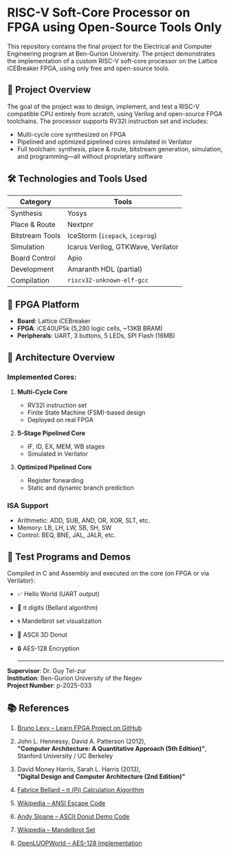 # RISC-V Soft-Core Processor on FPGA using Open-Source Tools Only

This repository contains the final project for the Electrical and Computer Engineering program at Ben-Gurion University. The project demonstrates the implementation of a custom RISC-V soft-core processor on the Lattice iCEBreaker FPGA, using only free and open-source tools.

## 🧠 Project Overview

The goal of the project was to design, implement, and test a RISC-V compatible CPU entirely from scratch, using Verilog and open-source FPGA toolchains. The processor supports RV32I instruction set and includes:
- Multi-cycle core synthesized on FPGA
- Pipelined and optimized pipelined cores simulated in Verilator
- Full toolchain: synthesis, place & route, bitstream generation, simulation, and programming—all without proprietary software

## 🛠️ Technologies and Tools Used

| Category           | Tools                              |
|--------------------|------------------------------------|
| Synthesis          | Yosys                              |
| Place & Route      | Nextpnr                            |
| Bitstream Tools    | IceStorm (`icepack`, `iceprog`)    |
| Simulation         | Icarus Verilog, GTKWave, Verilator |
| Board Control      | Apio                               |
| Development        | Amaranth HDL (partial)             |
| Compilation        | `riscv32-unknown-elf-gcc`          |

## 🧱 FPGA Platform

- **Board**: Lattice iCEBreaker
- **FPGA**: iCE40UP5k (5,280 logic cells, ~13KB BRAM)
- **Peripherals**: UART, 3 buttons, 5 LEDs, SPI Flash (16MB)

## 📐 Architecture Overview

### Implemented Cores:
1. **Multi-Cycle Core**
   - RV32I instruction set
   - Finite State Machine (FSM)-based design
   - Deployed on real FPGA

2. **5-Stage Pipelined Core**
   - IF, ID, EX, MEM, WB stages
   - Simulated in Verilator

3. **Optimized Pipelined Core**
   - Register forwarding
   - Static and dynamic branch prediction

### ISA Support
- Arithmetic: ADD, SUB, AND, OR, XOR, SLT, etc.
- Memory: LB, LH, LW, SB, SH, SW
- Control: BEQ, BNE, JAL, JALR, etc.

## 🧪 Test Programs and Demos

Compiled in C and Assembly and executed on the core (on FPGA or via Verilator):
- ✅ Hello World (UART output)
- 🔢 π digits (Bellard algorithm)
- 🌀 Mandelbrot set visualization
- 🍩 ASCII 3D Donut
- 🔒 AES-128 Encryption

  ---

**Supervisor**: Dr. Guy Tel-zur  
**Institution**: Ben-Gurion University of the Negev  
**Project Number**: p-2025-033  

## 📚 References

1. [Bruno Levy – Learn FPGA Project on GitHub](https://github.com/BrunoLevy/learn-fpga/tree/master)

2. John L. Hennessy, David A. Patterson (2012),  
   **"Computer Architecture: A Quantitative Approach (5th Edition)"**, Stanford University / UC Berkeley

3. David Money Harris, Sarah L. Harris (2013),  
   **"Digital Design and Computer Architecture (2nd Edition)"**

4. [Fabrice Bellard – π (Pi) Calculation Algorithm](https://bellard.org/pi/pi_n2/pi_n2.html)

5. [Wikipedia – ANSI Escape Code](https://en.wikipedia.org/wiki/ANSI_escape_code)

6. [Andy Sloane – ASCII Donut Demo Code](https://gist.github.com/a1k0n/8ea6516b4946ab36348fb61703dc3194)

7. [Wikipedia – Mandelbrot Set](https://en.wikipedia.org/wiki/Mandelbrot_set)

8. [OpenLUOPWorld – AES-128 Implementation](https://github.com/openluopworld/aes_128/blob/master/README.md)


